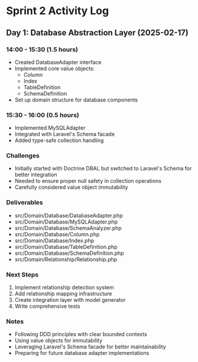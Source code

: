# Sprint 2 Activity Log

## Day 1: Database Abstraction Layer (2025-02-17)

### 14:00 - 15:30 (1.5 hours)

- Created DatabaseAdapter interface
- Implemented core value objects:
  - Column
  - Index
  - TableDefinition
  - SchemaDefinition
- Set up domain structure for database components

### 15:30 - 16:00 (0.5 hours)

- Implemented MySQLAdapter
- Integrated with Laravel's Schema facade
- Added type-safe collection handling

### Challenges

- Initially started with Doctrine DBAL but switched to Laravel's Schema for better integration
- Needed to ensure proper null safety in collection operations
- Carefully considered value object immutability

### Deliverables

- src/Domain/Database/DatabaseAdapter.php
- src/Domain/Database/MySQLAdapter.php
- src/Domain/Database/SchemaAnalyzer.php
- src/Domain/Database/Column.php
- src/Domain/Database/Index.php
- src/Domain/Database/TableDefinition.php
- src/Domain/Database/SchemaDefinition.php
- src/Domain/Relationship/Relationship.php

### Next Steps

1. Implement relationship detection system
2. Add relationship mapping infrastructure
3. Create integration layer with model generator
4. Write comprehensive tests

### Notes

- Following DDD principles with clear bounded contexts
- Using value objects for immutability
- Leveraging Laravel's Schema facade for better maintainability
- Preparing for future database adapter implementations
